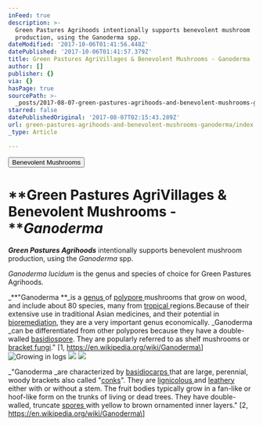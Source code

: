 ```yaml
---
inFeed: true
description: >-
  Green Pastures Agrihoods intentionally supports benevolent mushroom
  production, using the Ganoderma spp.
dateModified: '2017-10-06T01:41:56.448Z'
datePublished: '2017-10-06T01:41:57.379Z'
title: Green Pastures AgriVillages & Benevolent Mushrooms - Ganoderma
author: []
publisher: {}
via: {}
hasPage: true
sourcePath: >-
  _posts/2017-08-07-green-pastures-agrihoods-and-benevolent-mushrooms-ganoderma.md
starred: false
datePublishedOriginal: '2017-08-07T02:15:43.289Z'
url: green-pastures-agrihoods-and-benevolent-mushrooms-ganoderma/index.html
_type: Article

---
```

<button data-role="cta" style="">Benevolent Mushrooms</button>

# **Green Pastures AgriVillages & Benevolent Mushrooms - **_**Ganoderma**_

_**Green Pastures Agrihoods**_ intentionally supports benevolent mushroom production, using the _Ganoderma_ spp.

_Ganoderma lucidum_ is the genus and species of choice for Green Pastures Agrihoods.

_**"Ganoderma **_is a [genus ][0]of [polypore ][1]mushrooms that grow on wood, and include about 80 species, many from [tropical ][2]regions.Because of their extensive use in traditional Asian medicines, and their potential in [bioremediation][3], they are a very important genus economically. _Ganoderma _can be differentiated from other polypores because they have a double-walled [basidiospore][4]. They are popularly referred to as shelf mushrooms or [bracket fungi][5]." \[1, https://en.wikipedia.org/wiki/Ganoderma\]
![Growing in logs](https://the-grid-user-content.s3-us-west-2.amazonaws.com/29e364ec-fcd3-456c-b05f-98ea915849e7.jpg)
![](https://the-grid-user-content.s3-us-west-2.amazonaws.com/bec15fd4-2c00-4394-984a-e07174fb3041.jpg)
![](https://s3-us-west-2.amazonaws.com/the-grid-img/p/661942ce09bbba9899d5c8128b73d7f6a6954de2.jpg)

_"Ganoderma _are characterized by [basidiocarps ][6]that are large, perennial, woody brackets also called "[conks][7]". They are [lignicolous ][8]and [leathery ][9]either with or without a stem. The fruit bodies typically grow in a fan-like or hoof-like form on the trunks of living or dead trees. They have double-walled, truncate [spores ][10]with yellow to brown ornamented inner layers." \[2, https://en.wikipedia.org/wiki/Ganoderma\]

[0]: https://en.wikipedia.org/wiki/Genus "Genus"
[1]: https://en.wikipedia.org/wiki/Polypore "Polypore"
[2]: https://en.wikipedia.org/wiki/Tropical "Tropical"
[3]: https://en.wikipedia.org/wiki/Bioremediation "Bioremediation"
[4]: https://en.wikipedia.org/wiki/Basidiospore "Basidiospore"
[5]: https://en.wikipedia.org/wiki/Bracket_fungus "Bracket fungus"
[6]: https://en.wikipedia.org/wiki/Basidiocarp "Basidiocarp"
[7]: https://en.wikipedia.org/wiki/Conk_(fungus) "Conk (fungus)"
[8]: https://en.wikipedia.org/wiki/Wood-decay_fungus "Wood-decay fungus"
[9]: https://en.wikipedia.org/wiki/Coriaceous "Coriaceous"
[10]: https://en.wikipedia.org/wiki/Spore "Spore"